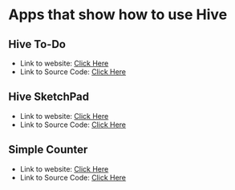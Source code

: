 # Apps that show how to use Hive

## Hive To-Do
 * Link to website: [Click Here](https://leisim.github.io/hive/demos/todo/)
 * Link to Source Code: [Click Here](https://github.com/leisim/hive/tree/master/examples/todo)
 
## Hive SketchPad
 * Link to website: [Click Here](https://leisim.github.io/hive/demos/sketchpad/)
 * Link to Source Code: [Click Here](https://github.com/leisim/hive/tree/master/examples/sketchpad)
 
## Simple Counter
 * Link to website: [Click Here](https://leisim.github.io/hive/demos/counter/)
 * Link to Source Code: [Click Here](https://github.com/leisim/hive/tree/master/examples/counter)
